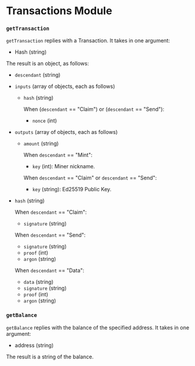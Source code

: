 # Transactions Module

### `getTransaction`

`getTransaction` replies with a Transaction. It takes in one argument:
- Hash (string)

The result is an object, as follows:
- `descendant` (string)

- `inputs` (array of objects, each as follows)
    - `hash` (string)

    	When (`descendant` == "Claim") or (`descendant` == "Send"):
        - `nonce` (int)

- `outputs` (array of objects, each as follows)
    - `amount` (string)

        When `descendant` == "Mint":
        - `key` (int): Miner nickname.

        When `descendant` == "Claim" or `descendant` == "Send":
        - `key` (string): Ed25519 Public Key.

- `hash` (string)

	When `descendant` == "Claim":
    - `signature` (string)

	When `descendant` == "Send":
    - `signature` (string)
    - `proof`     (int)
    - `argon`     (string)

	When `descendant` == "Data":
    - `data`      (string)
    - `signature` (string)
    - `proof`     (int)
    - `argon`     (string)

### `getBalance`

`getBalance` replies with the balance of the specified address. It takes in one argument:
- address (string)

The result is a string of the balance.
